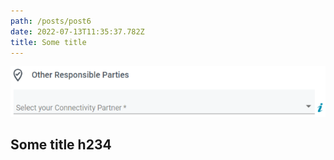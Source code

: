 ```yaml
---
path: /posts/post6
date: 2022-07-13T11:35:37.782Z
title: Some title
---
```

![alt](/assets/connectivity-partner.png)

## **Some title h234**